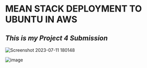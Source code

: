 # MEAN STACK DEPLOYMENT TO UBUNTU IN AWS

## *This is my Project 4 Submission*

![Screenshot 2023-07-11 180148](https://github.com/Ktaiwo23/Darey.io-projects/assets/134460769/3d00591c-ccff-4b57-9936-72fbec52d6b4)

![image](https://github.com/Ktaiwo23/Darey.io-projects/assets/134460769/dae59a02-3562-471f-8b2b-d9936f30ae3f)
